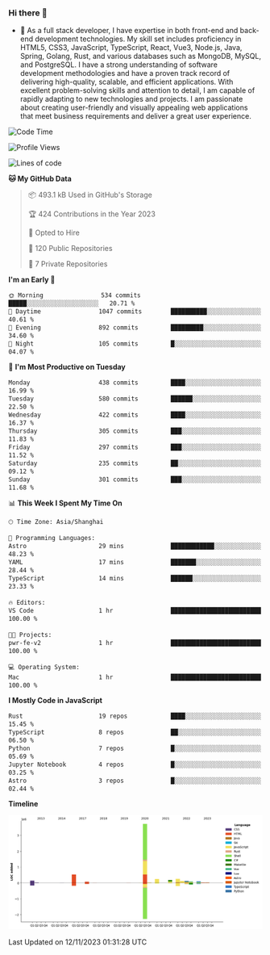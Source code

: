 ### Hi there 👋

- 🌱 As a full stack developer, I have expertise in both front-end and back-end development technologies. My skill set includes proficiency in HTML5, CSS3, JavaScript, TypeScript, React, Vue3, Node.js, Java, Spring, Golang, Rust, and various databases such as MongoDB, MySQL, and PostgreSQL. I have a strong understanding of software development methodologies and have a proven track record of delivering high-quality, scalable, and efficient applications. With excellent problem-solving skills and attention to detail, I am capable of rapidly adapting to new technologies and projects. I am passionate about creating user-friendly and visually appealing web applications that meet business requirements and deliver a great user experience.

<!--START_SECTION:waka-->
![Code Time](http://img.shields.io/badge/Code%20Time-1%2C158%20hrs%209%20mins-blue)

![Profile Views](http://img.shields.io/badge/Profile%20Views-0-blue)

![Lines of code](https://img.shields.io/badge/From%20Hello%20World%20I%27ve%20Written-5.7%20million%20lines%20of%20code-blue)

**🐱 My GitHub Data** 

> 📦 493.1 kB Used in GitHub's Storage 
 > 
> 🏆 424 Contributions in the Year 2023
 > 
> 💼 Opted to Hire
 > 
> 📜 120 Public Repositories 
 > 
> 🔑 7 Private Repositories 
 > 
**I'm an Early 🐤** 

```text
🌞 Morning                534 commits         █████░░░░░░░░░░░░░░░░░░░░   20.71 % 
🌆 Daytime                1047 commits        ██████████░░░░░░░░░░░░░░░   40.61 % 
🌃 Evening                892 commits         █████████░░░░░░░░░░░░░░░░   34.60 % 
🌙 Night                  105 commits         █░░░░░░░░░░░░░░░░░░░░░░░░   04.07 % 
```
📅 **I'm Most Productive on Tuesday** 

```text
Monday                   438 commits         ████░░░░░░░░░░░░░░░░░░░░░   16.99 % 
Tuesday                  580 commits         ██████░░░░░░░░░░░░░░░░░░░   22.50 % 
Wednesday                422 commits         ████░░░░░░░░░░░░░░░░░░░░░   16.37 % 
Thursday                 305 commits         ███░░░░░░░░░░░░░░░░░░░░░░   11.83 % 
Friday                   297 commits         ███░░░░░░░░░░░░░░░░░░░░░░   11.52 % 
Saturday                 235 commits         ██░░░░░░░░░░░░░░░░░░░░░░░   09.12 % 
Sunday                   301 commits         ███░░░░░░░░░░░░░░░░░░░░░░   11.68 % 
```


📊 **This Week I Spent My Time On** 

```text
🕑︎ Time Zone: Asia/Shanghai

💬 Programming Languages: 
Astro                    29 mins             ████████████░░░░░░░░░░░░░   48.23 % 
YAML                     17 mins             ███████░░░░░░░░░░░░░░░░░░   28.44 % 
TypeScript               14 mins             ██████░░░░░░░░░░░░░░░░░░░   23.33 % 

🔥 Editors: 
VS Code                  1 hr                █████████████████████████   100.00 % 

🐱‍💻 Projects: 
pwr-fe-v2                1 hr                █████████████████████████   100.00 % 

💻 Operating System: 
Mac                      1 hr                █████████████████████████   100.00 % 
```

**I Mostly Code in JavaScript** 

```text
Rust                     19 repos            ████░░░░░░░░░░░░░░░░░░░░░   15.45 % 
TypeScript               8 repos             ██░░░░░░░░░░░░░░░░░░░░░░░   06.50 % 
Python                   7 repos             █░░░░░░░░░░░░░░░░░░░░░░░░   05.69 % 
Jupyter Notebook         4 repos             █░░░░░░░░░░░░░░░░░░░░░░░░   03.25 % 
Astro                    3 repos             █░░░░░░░░░░░░░░░░░░░░░░░░   02.44 % 
```



**Timeline**

![Lines of Code chart](https://raw.githubusercontent.com/elton/elton/main/assets/bar_graph.png)


 Last Updated on 12/11/2023 01:31:28 UTC
<!--END_SECTION:waka-->

<!--
**elton/elton** is a ✨ _special_ ✨ repository because its `README.md` (this file) appears on your GitHub profile.

Here are some ideas to get you started:

- 🔭 I’m currently working on ...
- 🌱 I’m currently learning ...
- 👯 I’m looking to collaborate on ...
- 🤔 I’m looking for help with ...
- 💬 Ask me about ...
- 📫 How to reach me: ...
- 😄 Pronouns: ...
- ⚡ Fun fact: ...
-->
